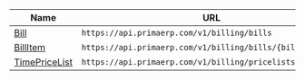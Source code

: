 | Name                              | URL                                                        |
|-----------------------------------|------------------------------------------------------------|
| [Bill](bill.md)                   | `https://api.primaerp.com/v1/billing/bills`                |
| [BillItem](billitem.md)           | `https://api.primaerp.com/v1/billing/bills/{billId}/items` |
| [TimePriceList](timepricelist.md) | `https://api.primaerp.com/v1/billing/pricelists/time`      |

